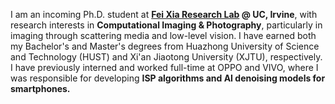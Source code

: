 <span class='anchor' id='about-me'></span>

I am an incoming Ph.D. student at **[Fei Xia Research Lab](https://www.xia-lab.com/) @ UC, Irvine**, with research interests in **Computational Imaging & Photography**, particularly in imaging through scattering media and low-level vision. I have earned both my Bachelor's and Master's degrees from Huazhong University of Science and Technology (HUST) and Xi'an Jiaotong University (XJTU), respectively. I have previously interned and worked full-time at OPPO and VIVO, where I was responsible for developing **ISP algorithms and AI denoising models for smartphones.**